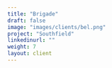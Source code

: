 ```yaml
---
title: "Brigade"
draft: false
image: "images/clients/bel.png"
project: "Southfield"
linkedinurl: ""
weight: 7
layout: client
---
```

